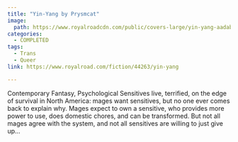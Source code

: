 ```yaml
---
title: "Yin-Yang by Prysmcat"
image:
  path: https://www.royalroadcdn.com/public/covers-large/yin-yang-aadabpza3w8.jpg
categories:
  - COMPLETED
tags:
  - Trans
  - Queer
link: https://www.royalroad.com/fiction/44263/yin-yang

---
```

Contemporary Fantasy, Psychological Sensitives live, terrified, on the edge of survival in North America: mages want sensitives, but no one ever comes back to explain why. Mages expect to own a sensitive, who provides more power to use, does domestic chores, and can be transformed. But not all mages agree with the system, and not all sensitives are willing to just give up…

